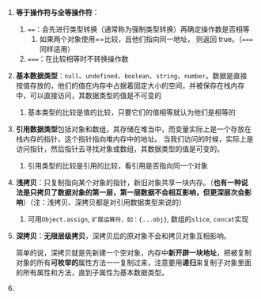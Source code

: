 1. **等于操作符与全等操作符**：

   1. `==`：会先进行类型转换（通常称为强制类型转换）再确定操作数是否相等
      1. 如果两个对象使用==比较，且他们指向同一地址， 则返回 true。（`===`同样适用）
   2. `===`：在比较相等时不转换操作数

2. **基本数据类型**：`null`、`undefined`、`boolean`、`string`、`number`。数据是直接按值存放的，他们的值在内存中占据着固定大小的空间，并被保存在栈内存中，可以直接访问，其数据类型的值是不可变的

   1. 基本类型的比较是值的比较，只要它们的值相等就认为他们是相等的

3. **引用数据类型**包括对象和数组，其存储在堆当中，而变量实际上是一个存放在栈内存的指针，这个指针指向堆内存中的地址。 当我们访问的时候，实际上是访问指针，然后指针去寻找对象或数组，其数据类型的值是可变的。

   1. 引用类型的比较是引用的比较，看引用是否指向同一个对象

4. **浅拷贝**：只复制指向某个对象的指针，新旧对象共享一块内存。（**也有一种说法是只拷贝了数据对象的第一层，第一层数据不会相互影响，但更深层次会影响**）（注：浅拷贝、深拷贝都是对引用数据类型来说的）

   1. 可用`Object.assign`, `扩展运算符，如：{...obj}`,  数组的`slice`, `concat`实现

5. **深拷贝**：**无限层级拷贝**，深拷贝后的原对象不会和拷贝对象互相影响。

   简单的说，深拷贝就是先新建一个空对象，内存中**新开辟一块地址**，把被复制对象的所有**可枚举的**属性方法一一复制过来，注意要用**递归**来复制子对象里面的所有属性和方法，直到子属性为基本数据类型。

6. 